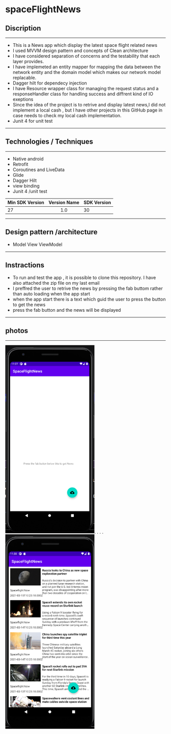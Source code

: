 # spaceFlightNews   



 ## Discription 
 -------------------------------------------------------
- This is a News app which display the latest space flight related news
- I used MVVM design pattern and  concepts of Clean architecture
- I have considered separation of concerns and the testability that each layer provides.
- I have implemeted an entity mapper for mapping the data between the network entity and the domain model which makes our network model replacable. 
- Dagger hilt for dependecy injection 
- I have Resource wrapper class for managing the request status and a responseHandler class for handling success and diffrent kind of IO exeptions  
- Since the idea of the project is to retrive and display latest news,I did not implement a local cash , but I have other projects in this 
 GitHub page in case needs to check my local cash implementation. 
- Junit 4  for unit test 

---

 ## Technologies / Techniques 
    
 -----------------------------------------------------
 
- Native android
- Retrofit
- Coroutines and LiveData
- Glide 
- Dagger Hilt 
- view binding
- Junit 4 /unit test




 
 |  Min SDK Version | Version Name  | SDK Version |
 | ---------------- |:-------------:| ----------  |
 |  27              |  1.0          |      30    |

 
 


---------------------------------------------------------

## Design pattern /architecture


- Model View ViewModel

-----------------------------------------------------------

## Instractions


- To run and test the app , it is possible to clone this repository. I have also attached the zip file on my last email 
- I preffred the user to retrive the news by pressing the fab buttom rather than auto loading when the app start
- when the app start there is a text which guid the user to press the button to get the news 
- press the fab button and the news will be displayed 

-----------------------------------------------------------
 

## photos

---------------------


<img src="screenshot/image1.PNG" width="280">.  .  .   .<img src="screenshot/image2.PNG" width="280"> 
